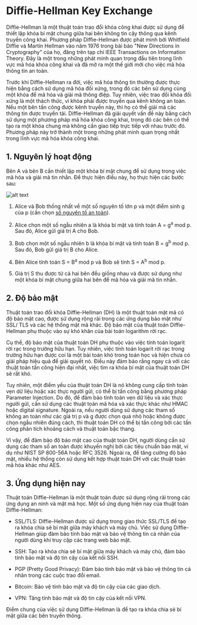 # Diffie-Hellman Key Exchange

Diffie-Hellman là một thuật toán trao đổi khóa công khai được sử dụng để thiết lập khóa bí mật chung giữa hai bên không  tin cậy thông qua kênh truyền công khai. Phương pháp Diffie-Hellman được phát minh bởi Whitfield Diffie và Martin Hellman vào năm 1976 trong bài báo "New Directions in Cryptography" của họ, đăng trên tạp chí IEEE Transactions on Information Theory. Đây là một trong những phát minh quan trọng đầu tiên trong lĩnh vực mã hóa khóa công khai và đã mở ra một thế giới mới cho việc mã hóa thông tin an toàn.

Trước khi Diffie-Hellman ra đời, việc mã hóa thông tin thường được thực hiện bằng cách sử dụng mã hóa đối xứng, trong đó các bên sử dụng cùng một khóa để mã hóa và giải mã thông điệp. Tuy nhiên, việc trao đổi khóa đối xứng là một thách thức, vì khóa phải được truyền qua kênh không an toàn. Nếu một bên tấn công được kênh truyền này, thì họ có thể giải mã các thông tin được truyền tải. Diffie-Hellman đã giải quyết vấn đề này bằng cách sử dụng một phương pháp mã hóa khóa công khai, trong đó các bên có thể tạo ra một khóa chung mà không cần giao tiếp trực tiếp với nhau trước đó. Phương pháp này trở thành một trong những phát minh quan trọng nhất trong lĩnh vực mã hóa khóa công khai.

## 1. Nguyên lý hoạt động
Bên A và bên B cần thiết lập một khóa bí mật chung để sử dụng trong việc mã hóa và giải mã tin nhắn. Để thực hiện điều này, họ thực hiện các bước sau:

![alt text](https://lh3.googleusercontent.com/J4giei4f_sPTetM01Jjc2bdtmmZqNmxH0bp-qL6f9ThSzPkknx6zEeasASXYI_ZhCy8NuJ7P_Vmynjtcwamh_bCmPOoWaX_m1E839PO46AAM3mw9-aSKoV4PG7kqC8rKhHAnXDBGvyJMekgPDk9GxW6xvYjVdHE6PCmlDjbxcrESvl6BJhqtaZqUONhuu13YE-aQ4gzfI3TmKIMLm-eqf-jSmoCmirT6-2RgeSvzqWABWT4kaXKNeauIdMpGqhKh0Cq0DLX2xtsrpY3qOrAFm5sndlMHnkedbrxL3fBHEnyB2vy9zD4YW7xSZmgZ4kMVpHlIgLue_UwKRX-IZXcCaabTwrdjSQ-KsWHo5LAIYFbsPp6aCPf_Z0dDP47FVoiPHofscikLFXdUmIkj44qQza1tJTGK5yh3yvX7eIUqeqjPAGYex65KYYUpgR4BYNdGwDLPLVUvQLhCah3SnFIwXk-bW7TXkVVgEKpGohjhBHYbG72Zjqp0XO8FkBUWLcvxeIRwVIlh5gEy4K8rGGmgeESMc8lAFwzdy9hqLo_ql-gFEFITS9JSWfA50aXndUKBMZR3LaWgRsHamrF-dO1_75eXWKnRz0g7LDZjBFHvBQ3ESH2MnT3sUtYISG99d7qEykAZyzejaYKTp5pVc3rj6GORp_QIn6fXFCLJtYlnDM9Wk4hHu3AiTAhG9BWFx15aazW4wCKsKWmX1THqG3mFP9Vi9eMpLju9NhkSriB-nxe44HB8ZVbQTyDQ58mtGClCbjxG4iRClU8AuQlINkTSCckDib3ZrulFrYrXblnTySEr0NEt2KYiC3DJQsNZaH3RhdMUfYHnfP3QB2aUwI8bNZGPKt3qSZcKgCgkiHILkf1Peb_ADcdxHkODiXmLh6olbmlhOsf5BZoDljBy7ESanb009v54eptI5vw-TcQ4qFWh30R3Ycdvd8f0zPjxpsZxRtRnKvBCqamdjzG90w=w771-h582-s-no?authuser=0)

1.  Alice và Bob thống nhất về một số nguyên tố lớn p và một điểm sinh g của p (cần chọn [số  nguyên tố an toàn](https://vi.wikipedia.org/wiki/S%E1%BB%91_nguy%C3%AAn_t%E1%BB%91_an_to%C3%A0n)).
    
2.  Alice chọn một số ngẫu nhiên a là khóa bí mật và tính toán A = g<sup>a</sup>  mod p. Sau đó, Alice gửi giá trị A cho Bob.
    
3.  Bob chọn một số ngẫu nhiên b là khóa bí mật và tính toán B = g<sup>b</sup> mod p. Sau đó, Bob gửi giá trị B cho Alice.
    
4.  Bên Alice tính toán S = B<sup>a</sup> mod p và Bob sẽ tính S = A<sup>b</sup> mod p.
    
5.  Giá trị S thu được từ cả hai bên đều giống nhau và được sử dụng như một khóa bí mật chung giữa hai bên để mã hóa và giải mã tin nhắn.

## 2. Độ bảo mật
Thuật toán trao đổi khóa Diffie-Hellman (DH) là một thuật toán mật mã có độ bảo mật cao, được sử dụng rộng rãi trong các ứng dụng bảo mật như SSL/ TLS và các hệ thống mật mã khác. Độ bảo mật của thuật toán Diffie-Hellman phụ thuộc vào sự khó khăn của bài toán logarithm rời rạc.

Cụ thể, độ bảo mật của thuật toán DH phụ thuộc vào việc tính toán logarit rời rạc trong trường hữu hạn. Tuy nhiên, việc tính toán logarit rời rạc trong trường hữu hạn được coi là một bài toán khó trong toán học và hiện chưa có giải pháp hiệu quả để giải quyết nó. Điều này đảm bảo rằng ngay cả với các thuật toán tấn công hiện đại nhất, việc tìm ra khóa bí mật của thuật toán DH sẽ rất khó.

Tuy nhiên, một điểm yếu của thuật toán DH là nó không cung cấp tính toàn vẹn dữ liệu hoặc xác thực người gửi, có thể bị tấn công bằng phương pháp Parameter Injection. Do đó, để đảm bảo tính toàn vẹn dữ liệu và xác thực người gửi, cần sử dụng các thuật toán mã hóa và xác thực khác như HMAC hoặc digital signature. Ngoài ra, nếu người dùng sử dụng các tham số không an toàn như các giá trị p và g được chọn quá nhỏ hoặc không được chọn ngẫu nhiên đúng cách, thì thuật toán DH có thể bị tấn công bởi các tấn công phân tích khoảng cách và thuật toán bậc thang.

Vì vậy, để đảm bảo độ bảo mật cao của thuật toán DH, người dùng cần sử dụng các tham số an toàn được khuyến nghị bởi các tiêu chuẩn bảo mật, ví dụ như NIST SP 800-56A hoặc RFC 3526. Ngoài ra, để tăng cường độ bảo mật, nhiều hệ thống còn sử dụng kết hợp thuật toán DH với các thuật toán mã hóa khác như AES.

## 3. Ứng dụng hiện nay

Thuật toán Diffie-Hellman là một thuật toán được sử dụng rộng rãi trong các ứng dụng an ninh và mật mã học. Một số ứng dụng hiện nay của thuật toán Diffie-Hellman:

- SSL/TLS: Diffie-Hellman được sử dụng trong giao thức SSL/TLS để tạo ra khóa chia sẻ bí mật giữa máy khách và máy chủ. Việc sử dụng Diffie-Hellman giúp đảm bảo tính bảo mật và bảo vệ thông tin cá nhân của người dùng khi truy cập các trang web bảo mật.
    
- SSH: Tạo ra khóa chia sẻ bí mật giữa máy khách và máy chủ, đảm bảo tính bảo mật và độ tin cậy của kết nối SSH.
    
- PGP (Pretty Good Privacy): Đảm bảo tính bảo mật và bảo vệ thông tin cá nhân trong các cuộc trao đổi email.
    
- Bitcoin: Bảo vệ tính bảo mật và độ tin cậy của các giao dịch.
    
- VPN: Tăng tính bảo mật và độ tin cậy của kết nối VPN.
    

Điểm chung của việc sử dụng Diffie-Hellman là để tạo ra khóa chia sẻ bí mật giữa các bên truyền thông.

